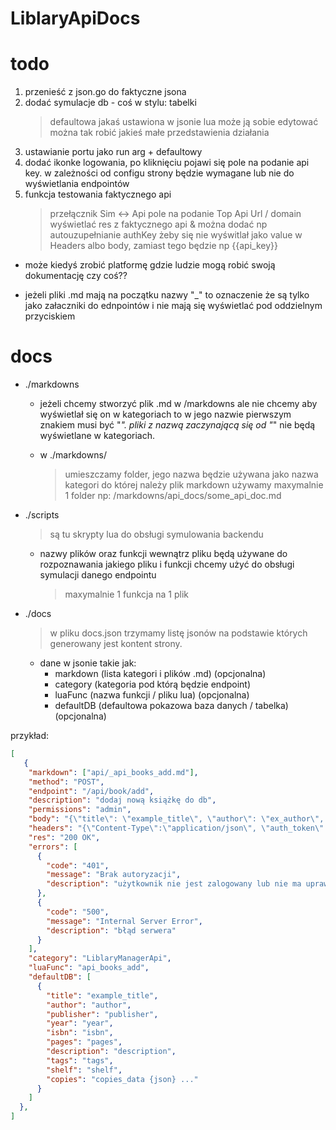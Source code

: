 # LiblaryApiDocs

# todo
1. przenieść z json.go do faktyczne jsona
2. dodać symulacje db - coś w stylu: tabelki
    > defaultowa jakaś ustawiona w jsonie
    > lua może ją sobie edytować
    > można tak robić jakieś małe przedstawienia działania
3. ustawianie portu jako run arg + defaultowy
4. dodać ikonke logowania, po kliknięciu pojawi się pole na podanie
api key. w zależności od configu strony będzie wymagane lub nie
do wyświetlania endpointów
5. funkcja testowania faktycznego api
    > przełącznik Sim <-> Api
    > pole na podanie Top Api Url / domain
    > wyświetlać res z faktycznego api
    > & można dodać np autouzupełnianie authKey żeby się nie wyświtlał
    jako value w Headers albo body, zamiast tego będzie np
    {{api_key}}

- może kiedyś zrobić platformę gdzie ludzie mogą robić swoją dokumentację czy coś??

* jeżeli pliki .md mają na początku nazwy "_"
to oznaczenie że są tylko jako załaczniki do ednpointów
i nie mają się wyświetlać pod oddzielnym przyciskiem

# docs

- ./markdowns
    + jeżeli chcemy stworzyć plik .md w /markdowns ale nie chcemy aby wyświetlał się on w kategoriach to w jego nazwie pierwszym znakiem musi być "_". pliki z nazwą zaczynającą się od "_" nie będą wyświetlane w kategoriach.

    + w ./markdowns/
        > umieszczamy folder, jego nazwa będzie używana jako nazwa kategori do której należy plik markdown
        > używamy maxymalnie 1 folder np: /markdowns/api_docs/some_api_doc.md

- ./scripts
    > są tu skrypty lua do obsługi symulowania backendu
    + nazwy plików oraz funkcji wewnątrz pliku będą używane do rozpoznawania jakiego pliku i funkcji chcemy użyć do obsługi symulacji danego endpointu
        > maxymalnie 1 funkcja na 1 plik

- ./docs
    > w pliku docs.json trzymamy listę jsonów na podstawie których generowany jest kontent strony.

    + dane w jsonie takie jak:
        -  markdown (lista kategori i plików .md) (opcjonalna)
        - category (kategoria pod którą będzie endpoint)
        - luaFunc (nazwa funkcji / pliku lua) (opcjonalna)
        - defaultDB (defaultowa pokazowa baza danych / tabelka) (opcjonalna)

przykład:
```json
[
   {
    "markdown": ["api/_api_books_add.md"],
    "method": "POST",
    "endpoint": "/api/book/add",
    "description": "dodaj nową książkę do db",
    "permissions": "admin",
    "body": "{\"title\": \"example_title\", \"author\": \"ex_author\", \"publisher\": \"ex_publisher\", \"year\": \"2025\", \"isbn\": \"ex_isbn\", \"pages\": \"100\", \"description\": \"ex_description\", \"tags\": \"ex_tags\", \"shelf\": \"4C\", \"copies\": \"{copies json}\"}",
    "headers": "{\"Content-Type\":\"application/json\", \"auth_token\": \"user_token\", \"username\": \"example_username\"}",
    "res": "200 OK",
    "errors": [
      {
        "code": "401",
        "message": "Brak autoryzacji",
        "description": "użytkownik nie jest zalogowany lub nie ma uprawnień"
      },
      {
        "code": "500",
        "message": "Internal Server Error",
        "description": "błąd serwera"
      }
    ],
    "category": "LiblaryManagerApi",
    "luaFunc": "api_books_add",
    "defaultDB": [
      {
        "title": "example_title",
        "author": "author",
        "publisher": "publisher",
        "year": "year",
        "isbn": "isbn",
        "pages": "pages",
        "description": "description",
        "tags": "tags",
        "shelf": "shelf",
        "copies": "copies_data {json} ..."
      }
    ]
  }, 
]
```
